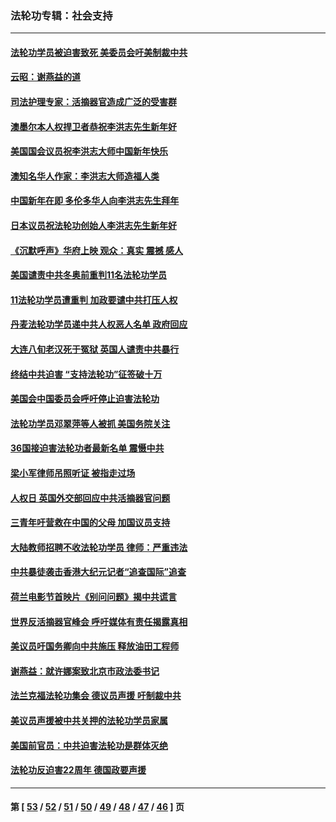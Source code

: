 ### 法轮功专辑：社会支持
---
#### [法轮功学员被迫害致死 美委员会吁美制裁中共](../../pages/nf4386/n13631310.md?03180430) 
#### [云昭：谢燕益的道](../../pages/nf4386/n13607391.md?03180430) 
#### [司法护理专家：活摘器官造成广泛的受害群](../../pages/nf4386/n13570425.md?03180430) 
#### [澳墨尔本人权捍卫者恭祝李洪志先生新年好](../../pages/nf4386/n13556164.md?03180430) 
#### [美国国会议员祝李洪志大师中国新年快乐](../../pages/nf4386/n13554208.md?03180430) 
#### [澳知名华人作家：李洪志大师造福人类](../../pages/nf4386/n13552049.md?03180430) 
#### [中国新年在即 多伦多华人向李洪志先生拜年](../../pages/nf4386/n13531756.md?03180430) 
#### [日本议员祝法轮功创始人李洪志先生新年好](../../pages/nf4386/n13543228.md?03180430) 
#### [《沉默呼声》华府上映 观众：真实 震撼 感人](../../pages/nf4386/n13524739.md?03180430) 
#### [美国谴责中共冬奥前重判11名法轮功学员](../../pages/nf4386/n13521806.md?03180430) 
#### [11法轮功学员遭重判 加政要谴中共打压人权](../../pages/nf4386/n13521294.md?03180430) 
#### [丹麦法轮功学员递中共人权恶人名单 政府回应](../../pages/nf4386/n13497482.md?03180430) 
#### [大连八旬老汉死于冤狱 英国人谴责中共暴行](../../pages/nf4386/n13480118.md?03180430) 
#### [终结中共迫害 “支持法轮功”征签破十万](../../pages/nf4386/n13471084.md?03180430) 
#### [美国会中国委员会呼吁停止迫害法轮功](../../pages/nf4386/n13465411.md?03180430) 
#### [法轮功学员邓翠萍等人被抓 美国务院关注](../../pages/nf4386/n13451524.md?03180430) 
#### [36国接迫害法轮功者最新名单 震慑中共](../../pages/nf4386/n13445909.md?03180430) 
#### [梁小军律师吊照听证 被指走过场](../../pages/nf4386/n13437662.md?03180430) 
#### [人权日 英国外交部回应中共活摘器官问题](../../pages/nf4386/n13430243.md?03180430) 
#### [三青年吁营救在中国的父母 加国议员支持](../../pages/nf4386/n13429744.md?03180430) 
#### [大陆教师招聘不收法轮功学员 律师：严重违法](../../pages/nf4386/n13365839.md?03180430) 
#### [中共暴徒袭击香港大纪元记者“追查国际”追查](../../pages/nf4386/n13343404.md?03180430) 
#### [荷兰电影节首映片《别问问题》揭中共谎言](../../pages/nf4386/n13321179.md?03180430) 
#### [世界反活摘器官峰会 呼吁媒体有责任揭露真相](../../pages/nf4386/n13264475.md?03180430) 
#### [美议员吁国务卿向中共施压 释放油田工程师](../../pages/nf4386/n13233845.md?03180430) 
#### [谢燕益：就许娜案致北京市政法委书记](../../pages/nf4386/n13182701.md?03180430) 
#### [法兰克福法轮功集会 德议员声援 吁制裁中共](../../pages/nf4386/n13175975.md?03180430) 
#### [美议员声援被中共关押的法轮功学员家属](../../pages/nf4386/n13158310.md?03180430) 
#### [美国前官员：中共迫害法轮功是群体灭绝](../../pages/nf4386/n13157750.md?03180430) 
#### [法轮功反迫害22周年 德国政要声援](../../pages/nf4386/n13143632.md?03180430) 

---
#### 第 [ [53](./53.md?03180430) / [52](./52.md?03180430) / [51](./51.md?03180430) / [50](./50.md?03180430) / [49](./49.md?03180430) / [48](./48.md?03180430) / [47](./47.md?03180430) / [46](./46.md?03180430) ] 页
